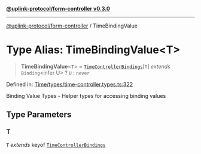 [**@uplink-protocol/form-controller v0.3.0**](../README.md)

***

[@uplink-protocol/form-controller](../globals.md) / TimeBindingValue

# Type Alias: TimeBindingValue\<T\>

> **TimeBindingValue**\<`T`\> = [`TimeControllerBindings`](../interfaces/TimeControllerBindings.md)\[`T`\] *extends* `Binding`\<infer U\> ? `U` : `never`

Defined in: [Time/types/time-controller.types.ts:322](https://github.com/jmkcoder/uplink-protocol-calendar/blob/c7c94af75a3a7e438811c9ee3008f982792d2fb8/src/Time/types/time-controller.types.ts#L322)

Binding Value Types - Helper types for accessing binding values

## Type Parameters

### T

`T` *extends* keyof [`TimeControllerBindings`](../interfaces/TimeControllerBindings.md)
